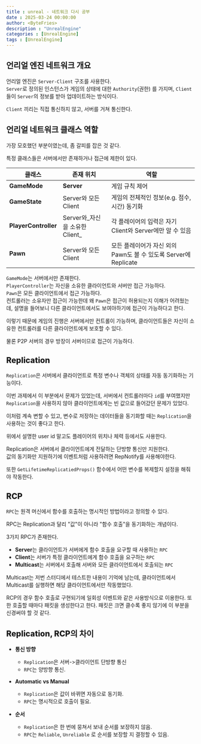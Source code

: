 ```yaml
---
title : unreal - 네트워크 다시 공부
date : 2025-03-24 00:00:00
author: <ByteFries>
description : "UnrealEngine"
categories : [UnrealEngine]
tags : [UnrealEngine]
---
```


## <span style = "font-weight: 800;">언리얼 엔진 네트워크 개요</span>

언리얼 엔진은 `Server-Client` 구조를 사용한다.  
`Server`로 정의된 인스턴스가 게임의 상태에 대한 `Authority`(권한) 를 가지며, `Client`들이 `Server`의 정보를 받아 업데이트하는 방식이다.  

`Client` 끼리는 직접 통신하지 않고, 서버를 거쳐 통신한다.  

## <span style = "font-weight: 800;">언리얼 네트워크 클래스 역할</span>

가장 모호했던 부분이였는데, 좀 갈피를 잡은 것 같다.  

특정 클래스들은 서버에서만 존재하거나 접근에 제한이 있다.  

| **클래스**              | **존재 위치**               | **역할**                                         |
| -------------------- | ----------------------- | ---------------------------------------------- |
| **GameMode**         | **Server**              | 게임 규칙 제어                                       |
| **GameState**        | Server와 모든 Client       | 게임의 전체적인 정보(e.g. 점수, 시간) 동기화                   |
| **PlayerController** | Server와_자신을 소유한 Client_ | 각 플레이어의 입력은 자기 Client와 Server에만 알 수 있음         |
| **Pawn**             | Server와 모든 Client       | 모든 플레이어가 자신 외의 Pawn도 볼 수 있도록 Server에 Replicate |

`GameMode`는 서버에서만 존재한다.  
`PlayerController`는 자신을 소유한 클라이언트와 서버만 접근 가능하다.  
`Pawn`은 모든 클라이언트에서 접근 가능하다.  
컨트롤러는 소유자만 접근이 가능한데 왜 `Pawn`은 접근이 허용되는지 이해가 어려웠는데, 설명을 들어보니 다른 클라이언트에서도 보여야하기에 접근이 가능하다고 한다.   

이렇기 때문에 게임의 진행은 서버에서만 컨트롤이 가능하며, 클라이언트들은 자신이 소유한 컨트롤러를 다른 클라이언트에게 보호할 수 있다.  

물론 P2P 서버의 경우 방장이 서버이므로 접근이 가능하다.  


## <span style = "font-weight: 800;">Replication</span>

`Replication`은 서버에서 클라이언트로 특정 변수나 객체의 상태를 자동 동기화하는 기능이다.  

이번 과제에서 이 부분에서 문제가 있었는데, 서버에서 컨트롤러마다 `id`를 부여했지만 `Replication`을 사용하지 않아 클라이언트에게는 빈 값으로 들어갔던 문제가 있었다.  

이처럼 계속 변할 수 있고, 변수로 저장하는 데이터들을 동기화할 때는 `Replication`을 사용하는 것이 좋다고 한다.   

위에서 설명한 user id 말고도 플레이어의 위치나 체력 등에서도 사용한다.  

Replication은 서버에서 클라이언트에게 전달하는 단방향 통신만 지원한다.  
값의 동기화만 지원하기에 이벤트처럼 사용하려면 RepNotify를 사용해야한다.  

또한 `GetLifetimeReplicatiedProps()` 함수에서 어떤 변수를 복제할지 설정을 해줘야 작동한다.  

## <span style = "font-weight: 800;">RCP</span>
`RPC`는 원격 머신에서 함수를 호출하는 명시적인 방법이라고 정의할 수 있다.  

RPC는 Replication과 달리 "값"이 아니라 "함수 호출"을 동기화하는 개념이다.  

3가지 RPC가 존재한다.

- **Server**는 클라이언트가 서버에게 함수 호출을 요구할 때 사용하는 `RPC`
- **Client**는 서버가 특정 클라이언트에게 함수 호출을 요구하는 `RPC`
- **Multicast**는 서버에서 호출해 서버와 모든 클라이언트에서 호출되는 `RPC`

Multicast는 저번 스터디에서 테스트한 내용이 기억에 남는데, 클라이언트에서 Multicast를 실행하면 해당 클라이언트에서만 작동했었다.  

RCP의 경우 함수 호출로 구현되기에 일회성 이벤트와 같은 사용방식으로 이용한다.
또한 호출할 때마다 패킷을 생성한다고 한다.
패킷은 크면 클수록 좋지 않기에 이 부분을 신경써야 할 것 같다.

## <span style = "font-weight: 800;">Replication, RCP의 차이</sapn>

- **통신 방향**
	- `Replication`은 서버->클라이언트 단방향 통신
	- `RPC`는 양방향 통신.
- **Automatic vs Manual**
	- `Replication`은 값이 바뀌면 자동으로 동기화.
	- `RPC`는 명시적으로 호출이 필요.

- **순서**
	- `Replication`은 한 번에 뭉쳐서 보내 순서를 보장하지 않음.
	- `RPC`는 `Reliable`, `Unreliable` 로 순서를 보장할 지 결정할 수 있음.
